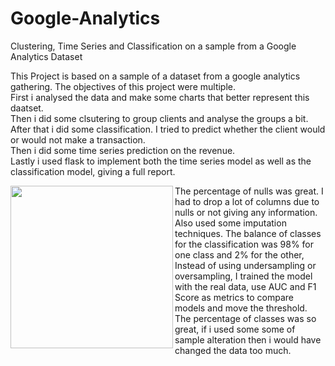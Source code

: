 # Google-Analytics
Clustering, Time Series and Classification on a sample from a Google Analytics Dataset




This Project is based on a sample of a dataset from a google analytics gathering. The objectives of this project were multiple.\
First i analysed the data and make some charts that better represent this daatset.\
Then i did some clsutering to group clients and analyse the groups a bit.\
After that i did some classification. I tried to predict whether the client would or would not make a transaction.\
Then i did some time series prediction on the revenue.\
Lastly i used flask to implement both the time series model as well as the classification model, giving a full report.



<img align="left"  width="260" height="260" src="https://user-images.githubusercontent.com/70241561/121459170-23971480-c981-11eb-8d21-0a9a20ba9b36.png"> 



The percentage of nulls was great. I had to drop a lot of columns due to nulls or not giving any information. Also used some imputation techniques. The balance of classes for the classification was 98% for one class and 2% for the other, Instead of using undersampling or oversampling, I trained the model with the real data, use AUC and F1 Score as metrics to compare models and move the threshold. The percentage of classes was so great, if i used some some of sample alteration then i would have changed the data too much.



<p>&nbsp;</p> 
<p>&nbsp;</p>
<p>&nbsp;</p>
<p>&nbsp;</p>
<p>&nbsp;</p>
<p>&nbsp;</p>
<p>&nbsp;</p>
<p>&nbsp;</p>
